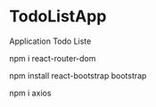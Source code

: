 # TodoListApp
Application Todo Liste


npm i react-router-dom

npm install react-bootstrap bootstrap

npm i axios
